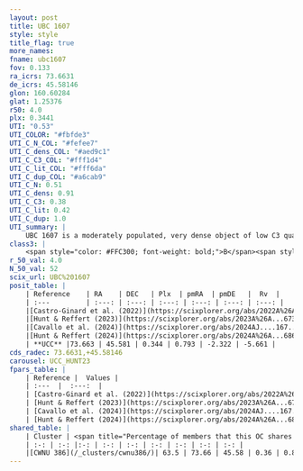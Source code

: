 ```yaml
---
layout: post
title: UBC 1607
style: style
title_flag: true
more_names: 
fname: ubc1607
fov: 0.133
ra_icrs: 73.6631
de_icrs: 45.58146
glon: 160.60284
glat: 1.25376
r50: 4.0
plx: 0.3441
UTI: "0.53"
UTI_COLOR: "#fbfde3"
UTI_C_N_COL: "#fefee7"
UTI_C_dens_COL: "#aed9c1"
UTI_C_C3_COL: "#fff1d4"
UTI_C_lit_COL: "#fff6da"
UTI_C_dup_COL: "#a6cab9"
UTI_C_N: 0.51
UTI_C_dens: 0.91
UTI_C_C3: 0.38
UTI_C_lit: 0.42
UTI_C_dup: 1.0
UTI_summary: |
    UBC 1607 is a moderately populated, very dense object of low C3 quality. It was recently reported in the literature. This object shares a significant percentage of members with a later reported entry.
class3: |
    <span style="color: #FFC300; font-weight: bold;">B</span><span style="color: red; font-weight: bold;">C</span>
r_50_val: 4.0
N_50_val: 52
scix_url: UBC%201607
posit_table: |
    | Reference    | RA    | DEC   | Plx  | pmRA  | pmDE   |  Rv  |
    | :---         | :---: | :---: | :---: | :---: | :---: | :---: |
    |[Castro-Ginard et al. (2022)](https://scixplorer.org/abs/2022A%26A...661A.118C) | 73.68 | 45.56 | 0.32 | 0.79 | -2.33 | -- |
    |[Hunt & Reffert (2023)](https://scixplorer.org/abs/2023A%26A...673A.114H) | 73.661 | 45.588 | 0.354 | 0.789 | -2.31 | -- |
    |[Cavallo et al. (2024)](https://scixplorer.org/abs/2024AJ....167...12C) | 73.636 | 45.578 | 0.354 | -- | -- | -- |
    |[Hunt & Reffert (2024)](https://scixplorer.org/abs/2024A%26A...686A..42H) | 73.661 | 45.588 | 0.354 | 0.789 | -2.31 | -- |
    | **UCC** |73.663 | 45.581 | 0.344 | 0.793 | -2.322 | -5.661 | 
cds_radec: 73.6631,+45.58146
carousel: UCC_HUNT23
fpars_table: |
    | Reference |  Values |
    | :---  |  :---:  |
    | [Castro-Ginard et al. (2022)](https://scixplorer.org/abs/2022A%26A...661A.118C) | `AV=1.537, Dist=3473, logAge=7.993` |
    | [Hunt & Reffert (2023)](https://scixplorer.org/abs/2023A%26A...673A.114H) | `AV50=1.779, diffAV50=1.009, MOD50=12.077, logAge50=8.425` |
    | [Cavallo et al. (2024)](https://scixplorer.org/abs/2024AJ....167...12C) | `AV50=2.0, dMod50=12.33, logAge50=8.37, [Fe/H]50=0.23` |
    | [Hunt & Reffert (2024)](https://scixplorer.org/abs/2024A%26A...686A..42H) | `MassJ=433.312` |
shared_table: |
    | Cluster | <span title="Percentage of members that this OC shares with the ones listed">%</span>   | RA   | DEC   | Plx   | pmRA  | pmDE  | Rv | UTI |
    | :-: | :-: |:-: | :-: | :-: | :-: | :-: | :-: | :-: |
    |[CWNU 386](/_clusters/cwnu386/)| 63.5 | 73.66 | 45.58 | 0.36 | 0.8 | -2.32 | -- |0.0 |
---
```

